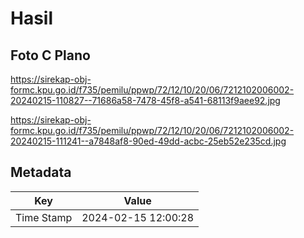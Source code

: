 # Hasil

## Foto C Plano

https://sirekap-obj-formc.kpu.go.id/f735/pemilu/ppwp/72/12/10/20/06/7212102006002-20240215-110827--71686a58-7478-45f8-a541-68113f9aee92.jpg

https://sirekap-obj-formc.kpu.go.id/f735/pemilu/ppwp/72/12/10/20/06/7212102006002-20240215-111241--a7848af8-90ed-49dd-acbc-25eb52e235cd.jpg


## Metadata

| Key        | Value               |
| ---------- | ------------------- |
| Time Stamp | 2024-02-15 12:00:28 |



